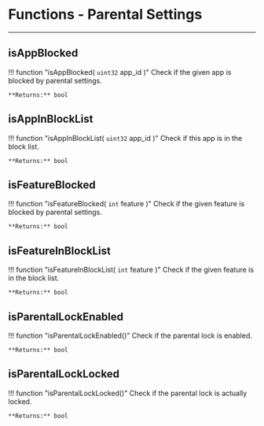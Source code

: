 # Functions - Parental Settings

---

## isAppBlocked

!!! function "isAppBlocked( ```uint32``` app_id )"
	Check if the given app is blocked by parental settings.

	**Returns:** bool

## isAppInBlockList

!!! function "isAppInBlockList( ```uint32``` app_id )"
	Check if this app is in the block list.

	**Returns:** bool

## isFeatureBlocked

!!! function "isFeatureBlocked( ```int``` feature )"
	Check if the given feature is blocked by parental settings.

	**Returns:** bool

## isFeatureInBlockList

!!! function "isFeatureInBlockList( ```int``` feature )"
	Check if the given feature is in the block list.

	**Returns:** bool

## isParentalLockEnabled

!!! function "isParentalLockEnabled()"
	Check if the parental lock is enabled.

	**Returns:** bool

## isParentalLockLocked

!!! function "isParentalLockLocked()"
	Check if the parental lock is actually locked.

	**Returns:** bool
